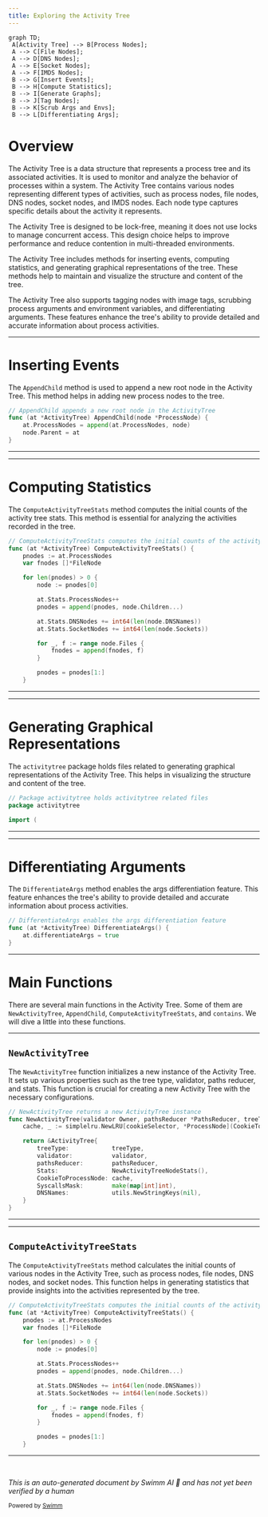 ```yaml
---
title: Exploring the Activity Tree
---
```

```mermaid
graph TD;
 A[Activity Tree] --> B[Process Nodes];
 A --> C[File Nodes];
 A --> D[DNS Nodes];
 A --> E[Socket Nodes];
 A --> F[IMDS Nodes];
 B --> G[Insert Events];
 B --> H[Compute Statistics];
 B --> I[Generate Graphs];
 B --> J[Tag Nodes];
 B --> K[Scrub Args and Envs];
 B --> L[Differentiating Args];
```

# Overview

The Activity Tree is a data structure that represents a process tree and its associated activities. It is used to monitor and analyze the behavior of processes within a system. The Activity Tree contains various nodes representing different types of activities, such as process nodes, file nodes, DNS nodes, socket nodes, and IMDS nodes. Each node type captures specific details about the activity it represents.

The Activity Tree is designed to be lock-free, meaning it does not use locks to manage concurrent access. This design choice helps to improve performance and reduce contention in multi-threaded environments.

The Activity Tree includes methods for inserting events, computing statistics, and generating graphical representations of the tree. These methods help to maintain and visualize the structure and content of the tree.

The Activity Tree also supports tagging nodes with image tags, scrubbing process arguments and environment variables, and differentiating arguments. These features enhance the tree's ability to provide detailed and accurate information about process activities.

<SwmSnippet path="/pkg/security/security_profile/activity_tree/activity_tree.go" line="201">

---

# Inserting Events

The <SwmToken path="pkg/security/security_profile/activity_tree/activity_tree.go" pos="201:2:2" line-data="// AppendChild appends a new root node in the ActivityTree">`AppendChild`</SwmToken> method is used to append a new root node in the Activity Tree. This method helps in adding new process nodes to the tree.

```go
// AppendChild appends a new root node in the ActivityTree
func (at *ActivityTree) AppendChild(node *ProcessNode) {
	at.ProcessNodes = append(at.ProcessNodes, node)
	node.Parent = at
}
```

---

</SwmSnippet>

<SwmSnippet path="/pkg/security/security_profile/activity_tree/activity_tree.go" line="228">

---

# Computing Statistics

The <SwmToken path="pkg/security/security_profile/activity_tree/activity_tree.go" pos="228:2:2" line-data="// ComputeActivityTreeStats computes the initial counts of the activity tree stats">`ComputeActivityTreeStats`</SwmToken> method computes the initial counts of the activity tree stats. This method is essential for analyzing the activities recorded in the tree.

```go
// ComputeActivityTreeStats computes the initial counts of the activity tree stats
func (at *ActivityTree) ComputeActivityTreeStats() {
	pnodes := at.ProcessNodes
	var fnodes []*FileNode

	for len(pnodes) > 0 {
		node := pnodes[0]

		at.Stats.ProcessNodes++
		pnodes = append(pnodes, node.Children...)

		at.Stats.DNSNodes += int64(len(node.DNSNames))
		at.Stats.SocketNodes += int64(len(node.Sockets))

		for _, f := range node.Files {
			fnodes = append(fnodes, f)
		}

		pnodes = pnodes[1:]
	}
```

---

</SwmSnippet>

<SwmSnippet path="/pkg/security/security_profile/activity_tree/activity_tree_graph.go" line="8">

---

# Generating Graphical Representations

The <SwmToken path="pkg/security/security_profile/activity_tree/activity_tree_graph.go" pos="8:4:4" line-data="// Package activitytree holds activitytree related files">`activitytree`</SwmToken> package holds files related to generating graphical representations of the Activity Tree. This helps in visualizing the structure and content of the tree.

```go
// Package activitytree holds activitytree related files
package activitytree

import (
```

---

</SwmSnippet>

<SwmSnippet path="/pkg/security/security_profile/activity_tree/activity_tree.go" line="289">

---

# Differentiating Arguments

The <SwmToken path="pkg/security/security_profile/activity_tree/activity_tree.go" pos="289:2:2" line-data="// DifferentiateArgs enables the args differentiation feature">`DifferentiateArgs`</SwmToken> method enables the args differentiation feature. This feature enhances the tree's ability to provide detailed and accurate information about process activities.

```go
// DifferentiateArgs enables the args differentiation feature
func (at *ActivityTree) DifferentiateArgs() {
	at.differentiateArgs = true
}
```

---

</SwmSnippet>

# Main Functions

There are several main functions in the Activity Tree. Some of them are <SwmToken path="pkg/security/security_profile/activity_tree/activity_tree.go" pos="176:2:2" line-data="// NewActivityTree returns a new ActivityTree instance">`NewActivityTree`</SwmToken>, <SwmToken path="pkg/security/security_profile/activity_tree/activity_tree.go" pos="201:2:2" line-data="// AppendChild appends a new root node in the ActivityTree">`AppendChild`</SwmToken>, <SwmToken path="pkg/security/security_profile/activity_tree/activity_tree.go" pos="228:2:2" line-data="// ComputeActivityTreeStats computes the initial counts of the activity tree stats">`ComputeActivityTreeStats`</SwmToken>, and <SwmToken path="pkg/security/security_profile/activity_tree/activity_tree.go" pos="154:4:4" line-data="// ActivityTree contains a process tree and its activities. This structure has no locks.">`contains`</SwmToken>. We will dive a little into these functions.

<SwmSnippet path="/pkg/security/security_profile/activity_tree/activity_tree.go" line="176">

---

## <SwmToken path="pkg/security/security_profile/activity_tree/activity_tree.go" pos="176:2:2" line-data="// NewActivityTree returns a new ActivityTree instance">`NewActivityTree`</SwmToken>

The <SwmToken path="pkg/security/security_profile/activity_tree/activity_tree.go" pos="176:2:2" line-data="// NewActivityTree returns a new ActivityTree instance">`NewActivityTree`</SwmToken> function initializes a new instance of the Activity Tree. It sets up various properties such as the tree type, validator, paths reducer, and stats. This function is crucial for creating a new Activity Tree with the necessary configurations.

```go
// NewActivityTree returns a new ActivityTree instance
func NewActivityTree(validator Owner, pathsReducer *PathsReducer, treeType string) *ActivityTree {
	cache, _ := simplelru.NewLRU[cookieSelector, *ProcessNode](CookieToProcessNodeCacheSize, nil)

	return &ActivityTree{
		treeType:            treeType,
		validator:           validator,
		pathsReducer:        pathsReducer,
		Stats:               NewActivityTreeNodeStats(),
		CookieToProcessNode: cache,
		SyscallsMask:        make(map[int]int),
		DNSNames:            utils.NewStringKeys(nil),
	}
}
```

---

</SwmSnippet>

<SwmSnippet path="/pkg/security/security_profile/activity_tree/activity_tree.go" line="228">

---

## <SwmToken path="pkg/security/security_profile/activity_tree/activity_tree.go" pos="228:2:2" line-data="// ComputeActivityTreeStats computes the initial counts of the activity tree stats">`ComputeActivityTreeStats`</SwmToken>

The <SwmToken path="pkg/security/security_profile/activity_tree/activity_tree.go" pos="228:2:2" line-data="// ComputeActivityTreeStats computes the initial counts of the activity tree stats">`ComputeActivityTreeStats`</SwmToken> method calculates the initial counts of various nodes in the Activity Tree, such as process nodes, file nodes, DNS nodes, and socket nodes. This function helps in generating statistics that provide insights into the activities represented by the tree.

```go
// ComputeActivityTreeStats computes the initial counts of the activity tree stats
func (at *ActivityTree) ComputeActivityTreeStats() {
	pnodes := at.ProcessNodes
	var fnodes []*FileNode

	for len(pnodes) > 0 {
		node := pnodes[0]

		at.Stats.ProcessNodes++
		pnodes = append(pnodes, node.Children...)

		at.Stats.DNSNodes += int64(len(node.DNSNames))
		at.Stats.SocketNodes += int64(len(node.Sockets))

		for _, f := range node.Files {
			fnodes = append(fnodes, f)
		}

		pnodes = pnodes[1:]
	}
```

---

</SwmSnippet>

&nbsp;

*This is an auto-generated document by Swimm AI 🌊 and has not yet been verified by a human*

<SwmMeta version="3.0.0" repo-id="Z2l0aHViJTNBJTNBZGF0YWRvZy1hZ2VudCUzQSUzQVN3aW1tLURlbW8=" repo-name="datadog-agent"><sup>Powered by [Swimm](/)</sup></SwmMeta>
